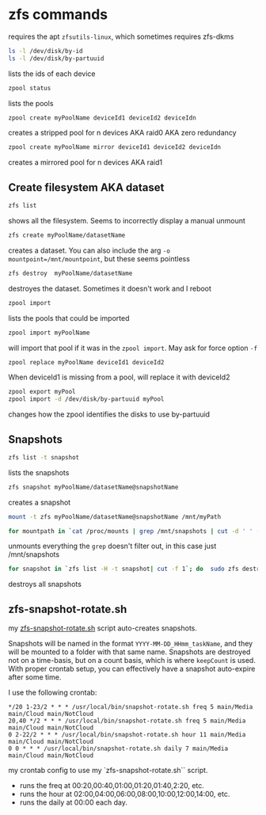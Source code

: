 # zfs commands

requires the apt `zfsutils-linux`, which sometimes requires zfs-dkms 

```bash
ls -l /dev/disk/by-id
ls -l /dev/disk/by-partuuid
```
lists the ids of each device


```bash
zpool status
```
lists the pools


```bash
zpool create myPoolName deviceId1 deviceId2 deviceIdn
```
creates a stripped pool for n devices AKA raid0 AKA zero redundancy


```bash
zpool create myPoolName mirror deviceId1 deviceId2 deviceIdn
```

creates a mirrored pool for n devices AKA raid1


## Create filesystem AKA dataset

```bash
zfs list
```

shows all the filesystem. Seems to incorrectly display a manual unmount

```bash
zfs create myPoolName/datasetName
```

creates a dataset. You can also include the arg `-o mountpoint=/mnt/mountpoint`, but these seems pointless


```bash
zfs destroy  myPoolName/datasetName
```

destroyes the dataset. Sometimes it doesn't work and I reboot

```bash
zpool import
```

lists the pools that could be imported

```bash
zpool import myPoolName
```
will import that pool if it was in the `zpool import`. May ask for force option `-f`


```bash
zpool replace myPoolName deviceId1 deviceId2
```
When deviceId1 is missing from a pool, will replace it with deviceId2


```bash
zpool export myPool
zpool import -d /dev/disk/by-partuuid myPool
```
changes how the zpool identifies the disks to use by-partuuid

## Snapshots

```bash
zfs list -t snapshot
```
lists the snapshots


```bash
zfs snapshot myPoolName/datasetName@snapshotName
```
creates a snapshot


```bash
mount -t zfs myPoolName/datasetName@snapshotName /mnt/myPath
```

```bash
for mountpath in `cat /proc/mounts | grep /mnt/snapshots | cut -d ' ' -f 2`; do umount $mountpath; done
```
unmounts everything the `grep` doesn't filter out, in this case just /mnt/snapshots


```bash
for snapshot in `zfs list -H -t snapshot| cut -f 1`; do  sudo zfs destroy $snapshot; done
```
destroys all snapshots


## zfs-snapshot-rotate.sh

my [zfs-snapshot-rotate.sh](scripts/zfs-snapshot-rotate.sh) script auto-creates snapshots. 

Snapshots will be named in the format `YYYY-MM-DD_HHmm_taskName`, and they will be mounted to a folder with that same name. Snapshots are destroyed not on a time-basis, but on a count basis, which is where `keepCount` is used. With proper crontab setup, you can effectively have a snapshot auto-expire after some time. 

I use the following crontab:

```
*/20 1-23/2 * * * /usr/local/bin/snapshot-rotate.sh freq 5 main/Media main/Cloud main/NotCloud
20,40 */2 * * * /usr/local/bin/snapshot-rotate.sh freq 5 main/Media main/Cloud main/NotCloud
0 2-22/2 * * * /usr/local/bin/snapshot-rotate.sh hour 11 main/Media main/Cloud main/NotCloud
0 0 * * * /usr/local/bin/snapshot-rotate.sh daily 7 main/Media main/Cloud main/NotCloud
```
my crontab config to use my `zfs-snapshot-rotate.sh`` script. 
* runs the freq at 00:20,00:40,01:00,01:20,01:40,2:20, etc. 
* runs the hour at 02:00,04:00,06:00,08:00,10:00,12:00,14:00, etc.
* runs the daily at 00:00 each day.

